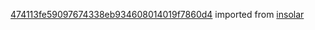 [474113fe59097674338eb934608014019f7860d4](https://github.com/insolar/insolar/commit/474113fe59097674338eb934608014019f7860d4) imported from [insolar](https://github.com/insolar/insolar)
